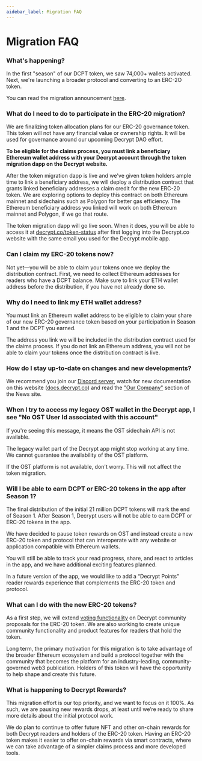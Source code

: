 ```yaml
---
aidebar_label: Migration FAQ
---
```


# Migration FAQ

### What's happening?

In the first "season" of our DCPT token, we saw 74,000+ wallets activated. Next, we're launching a broader protocol and converting to an ERC-2O token.

You can read the migration announcement [here](https://decrypt.co/75352/decrypt-reader-token-what-comes-next).

### What do I need to do to participate in the ERC-20 migration?

We are finalizing token allocation plans for our ERC-20 governance token. This token will not have any financial value or ownership rights. It will be used for governance around our upcoming Decrypt DAO effort.

**To be eligible for the claims process, you must link a beneficiary Ethereum wallet address with your Decrypt account through the token migration dapp on the Decrypt website.**

After the token migration dapp is live and we've given token holders ample time to link a beneficiary address, we will deploy a distribution contract that grants linked beneficiary addresses a claim credit for the new ERC-20 token. We are exploring options to deploy this contract on both Ethereum mainnet and sidechains such as Polygon for better gas efficiency. The Ethereum beneficiary address you linked will work on both Ethereum mainnet and Polygon, if we go that route.

The token migration dapp will go live soon. When it does, you will be able to access it at [decrypt.co/token-status](https://decrypt.co/token-status) after first logging into the Decrypt.co website with the same email you used for the Decrypt mobile app.

### Can I claim my ERC-20 tokens now?

Not yet—you will be able to claim your tokens once we deploy the distribution contract. First, we need to collect Ethereum addresses for readers who have a DCPT balance. Make sure to link your ETH wallet address before the distribution, if you have not already done so.

### Why do I need to link my ETH wallet address?

You must link an Ethereum wallet address to be eligible to claim your share of our new ERC-20 governance token based on your participation in Season 1 and the DCPT you earned.

The address you link we will be included in the distribution contract used for the claims process. If you do not link an Ethereum address, you will not be able to claim your tokens once the distribution contract is live.

### How do I stay up-to-date on changes and new developments?

We recommend you join our [Discord server](https://decrypt.co/discord-invite), watch for new documentation on this website ([docs.decrypt.co](https://docs.decrypt.co)) and read the ["Our Company"](https://decrypt.co/news/decrypt) section of the News site.

### When I try to access my legacy OST wallet in the Decrypt app, I see "No OST User Id associated with this account"

If you're seeing this message, it means the OST sidechain API is not available. 

The legacy wallet part of the Decrypt app might stop working at any time. We cannot guarantee the availability of the OST platform.

If the OST platform is not available, don't worry. This will not affect the token migration.

### Will I be able to earn DCPT or ERC-20 tokens in the app after Season 1?

The final distribution of the initial 21 million DCPT tokens will mark the end of Season 1. After Season 1, Decrypt users will not be able to earn DCPT or ERC-20 tokens in the app. 

We have decided to pause token rewards on OST and instead create a new ERC-20 token and protocol that can interoperate with any website or application compatible with Ethereum wallets.

You will still be able to track your read progress, share, and react to articles in the app, and we have additional exciting features planned. 

In a future version of the app, we would like to add a “Decrypt Points” reader rewards experience that complements the ERC-20 token and protocol.

### What can I do with the new ERC-20 tokens?

As a first step, we will extend [voting functionality](https://vote.decrypt.co/) on Decrypt community proposals for the ERC-20 token. We are also working to create unique community functionality and product features for readers that hold the token.

Long term, the primary motivation for this migration is to take advantage of the broader Ethereum ecosystem and build a protocol together with the community that becomes the platform for an industry-leading, community-governed web3 publication. Holders of this token will have the opportunity to help shape and create this future.

### What is happening to Decrypt Rewards?

This migration effort is our top priority, and we want to focus on it 100%. As such, we are pausing new rewards drops, at least until we’re ready to share more details about the initial protocol work.

We do plan to continue to offer future NFT and other on-chain rewards for both Decrypt readers and holders of the ERC-20 token. Having an ERC-20 token makes it easier to offer on-chain rewards via smart contracts, where we can take advantage of a simpler claims process and more developed tools.

